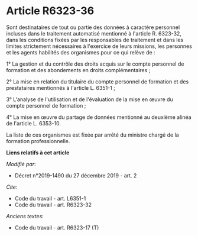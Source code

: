# Article R6323-36

Sont destinataires de tout ou partie des données à caractère personnel incluses dans le traitement automatisé mentionné à
l'article R. 6323-32, dans les conditions fixées par les responsables de traitement et dans les limites strictement
nécessaires à l'exercice de leurs missions, les personnes et les agents habilités des organismes pour ce qui relève de :

1° La gestion et du contrôle des droits acquis sur le compte personnel de formation et des abondements en droits
complémentaires ;

2° La mise en relation du titulaire du compte personnel de formation et des prestataires mentionnés à l'article L. 6351-1 ;

3° L'analyse de l'utilisation et de l'évaluation de la mise en œuvre du compte personnel de formation ;

4° La mise en œuvre du partage de données mentionné au deuxième alinéa de l'article L. 6353-10.

La liste de ces organismes est fixée par arrêté du ministre chargé de la formation professionnelle.

**Liens relatifs à cet article**

_Modifié par_:

  - Décret n°2019-1490 du 27 décembre 2019 - art. 2

_Cite_:

  - Code du travail - art. L6351-1
  - Code du travail - art. R6323-32

_Anciens textes_:

  - Code du travail - art. R6323-17 (T)
